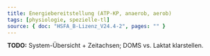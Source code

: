 ```yaml
---
title: Energiebereitstellung (ATP-KP, anaerob, aerob)
tags: [physiologie, spezielle-tl]
source: { doc: "HSFA_B-Lizenz_V24.4-2", pages: "" }
---
```

**TODO:** System-Übersicht + Zeitachsen; DOMS vs. Laktat klarstellen.
